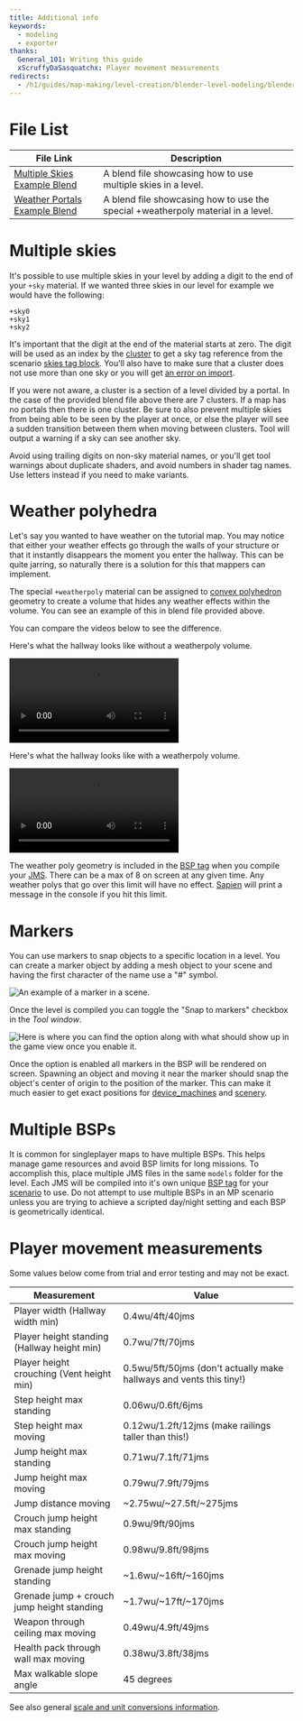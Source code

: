 ```yaml
---
title: Additional info
keywords:
  - modeling
  - exporter
thanks:
  General_101: Writing this guide
  xScruffyDaSasquatchx: Player movement measurements
redirects:
  - /h1/guides/map-making/level-creation/blender-level-modeling/blender-level-creation-additional-info
---
```

# File List
| File Link                                                                                                         | Description
|------------------------------------------------------------------------------------------------------------------ | --------------------------------------------------------------------------------
[Multiple Skies Example Blend](https://drive.google.com/file/d/1T2CRlv6LrgsfA_Nj3n56e7qWJSrAwEFl/view?usp=sharing)  | A blend file showcasing how to use multiple skies in a level.
[Weather Portals Example Blend](https://drive.google.com/file/d/1glRGo2QXlCuUJI_gVh7Vf2UjZi6M8PlH/view?usp=sharing) | A blend file showcasing how to use the special +weatherpoly material in a level.

# Multiple skies
It's possible to use multiple skies in your level by adding a digit to the end of your `+sky` material. If we wanted three skies in our level for example we would have the following:

```
+sky0
+sky1
+sky2
```

It's important that the digit at the end of the material starts at zero. The digit will be used as an index by the [cluster](~scenario_structure_bsp#clusters-and-cluster-data) to get a sky tag reference from the scenario [skies tag block](~scenario#tag-field-skies). You'll also have to make sure that a cluster does not use more than one sky or you will get [an error on import](~bsp-troubleshooting#warning-cluster-can-see-multiple-skies).

If you were not aware, a cluster is a section of a level divided by a portal. In the case of the provided blend file above there are 7 clusters. If a map has no portals then there is one cluster. Be sure to also prevent multiple skies from being able to be seen by the player at once, or else the player will see a sudden transition between them when moving between clusters. Tool will output a warning if a sky can see another sky.

Avoid using trailing digits on non-sky material names, or you'll get tool warnings about duplicate shaders, and avoid numbers in shader tag names. Use letters instead if you need to make variants.

# Weather polyhedra
Let's say you wanted to have weather on the tutorial map. You may notice that either your weather effects go through the walls of your structure or that it instantly disappears the moment you enter the hallway. This can be quite jarring, so naturally there is a solution for this that mappers can implement.

The special `+weatherpoly` material can be assigned to [convex polyhedron][wiki-polyhedron] geometry to create a volume that hides any weather effects within the volume. You can see an example of this in blend file provided above.

You can compare the videos below to see the difference.

Here's what the hallway looks like without a weatherpoly volume.

![](A.mp4)

Here's what the hallway looks like with a weatherpoly volume.

![](B.mp4)

The weather poly geometry is included in the [BSP tag](~scenario_structure_bsp#weather-polyhedra) when you compile your [JMS](~). There can be a max of 8 on screen at any given time. Any weather polys that go over this limit will have no effect. [Sapien](~h1-sapien) will print a message in the console if you hit this limit.

# Markers
You can use markers to snap objects to a specific location in a level. You can create a marker object by adding a mesh object to your scene and having the first character of the name use a "#" symbol.

![](C.jpg "An example of a marker in a scene.")

Once the level is compiled you can toggle the "Snap to markers" checkbox in the _Tool window_.

![](D.jpg "Here is where you can find the option along with what should show up in the game view once you enable it.")

Once the option is enabled all markers in the BSP will be rendered on screen. Spawning an object and moving it near the marker should snap the object's center of origin to the position of the marker. This can make it much easier to get exact positions for [device_machines](~device_machine) and [scenery](~).

# Multiple BSPs
It is common for singleplayer maps to have multiple BSPs. This helps manage game resources and avoid BSP limits for long missions. To accomplish this, place multiple JMS files in the same `models` folder for the level. Each JMS will be compiled into it's own unique [BSP tag](~scenario_structure_bsp) for your [scenario](~) to use. Do not attempt to use multiple BSPs in an MP scenario unless you are trying to achieve a scripted day/night setting and each BSP is geometrically identical.

# Player movement measurements
Some values below come from trial and error testing and may not be exact.

| Measurement | Value |
|-------------|-------|
| Player width (Hallway width min) | 0.4wu/4ft/40jms
| Player height standing (Hallway height min) | 0.7wu/7ft/70jms
| Player height crouching (Vent height min) | 0.5wu/5ft/50jms (don't actually make hallways and vents this tiny!)
| Step height max standing | 0.06wu/0.6ft/6jms
| Step height max moving | 0.12wu/1.2ft/12jms (make railings taller than this!)
| Jump height max standing | 0.71wu/7.1ft/71jms
| Jump height max moving | 0.79wu/7.9ft/79jms
| Jump distance moving | ~2.75wu/~27.5ft/~275jms
| Crouch jump height max standing | 0.9wu/9ft/90jms
| Crouch jump height max moving | 0.98wu/9.8ft/98jms
| Grenade jump height standing | ~1.6wu/~16ft/~160jms
| Grenade jump + crouch jump height standing | ~1.7wu/~17ft/~170jms
| Weapon through ceiling max moving | 0.49wu/4.9ft/49jms
| Health pack through wall max moving | 0.38wu/3.8ft/38jms
| Max walkable slope angle | 45 degrees

See also general [scale and unit conversions information](~scale).

[wiki-polyhedron]: https://en.wikipedia.org/wiki/Convex_polytope
